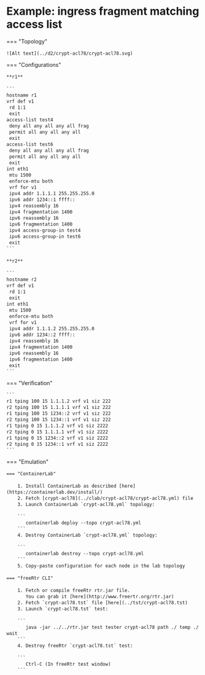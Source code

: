 # Example: ingress fragment matching access list

=== "Topology"

    ![Alt text](../d2/crypt-acl78/crypt-acl78.svg)

=== "Configurations"

    **r1**

    ```
    hostname r1
    vrf def v1
     rd 1:1
     exit
    access-list test4
     deny all any all any all frag
     permit all any all any all
     exit
    access-list test6
     deny all any all any all frag
     permit all any all any all
     exit
    int eth1
     mtu 1500
     enforce-mtu both
     vrf for v1
     ipv4 addr 1.1.1.1 255.255.255.0
     ipv6 addr 1234::1 ffff::
     ipv4 reassembly 16
     ipv4 fragmentation 1400
     ipv6 reassembly 16
     ipv6 fragmentation 1400
     ipv4 access-group-in test4
     ipv6 access-group-in test6
     exit
    ```

    **r2**

    ```
    hostname r2
    vrf def v1
     rd 1:1
     exit
    int eth1
     mtu 1500
     enforce-mtu both
     vrf for v1
     ipv4 addr 1.1.1.2 255.255.255.0
     ipv6 addr 1234::2 ffff::
     ipv4 reassembly 16
     ipv4 fragmentation 1400
     ipv6 reassembly 16
     ipv6 fragmentation 1400
     exit
    ```

=== "Verification"

    ```
    r1 tping 100 15 1.1.1.2 vrf v1 siz 222
    r2 tping 100 15 1.1.1.1 vrf v1 siz 222
    r1 tping 100 15 1234::2 vrf v1 siz 222
    r2 tping 100 15 1234::1 vrf v1 siz 222
    r1 tping 0 15 1.1.1.2 vrf v1 siz 2222
    r2 tping 0 15 1.1.1.1 vrf v1 siz 2222
    r1 tping 0 15 1234::2 vrf v1 siz 2222
    r2 tping 0 15 1234::1 vrf v1 siz 2222
    ```

=== "Emulation"

    === "ContainerLab"

        1. Install ContainerLab as described [here](https://containerlab.dev/install/)  
        2. Fetch [crypt-acl78](../clab/crypt-acl78/crypt-acl78.yml) file  
        3. Launch ContainerLab `crypt-acl78.yml` topology:  

        ```
           containerlab deploy --topo crypt-acl78.yml  
        ```
        4. Destroy ContainerLab `crypt-acl78.yml` topology:  

        ```
           containerlab destroy --topo crypt-acl78.yml  
        ```
        5. Copy-paste configuration for each node in the lab topology

    === "freeRtr CLI"

        1. Fetch or compile freeRtr rtr.jar file.  
           You can grab it [here](http://www.freertr.org/rtr.jar)  
        2. Fetch `crypt-acl78.tst` file [here](../tst/crypt-acl78.tst)  
        3. Launch `crypt-acl78.tst` test:  

        ```
           java -jar ../../rtr.jar test tester crypt-acl78 path ./ temp ./ wait
        ```
        4. Destroy freeRtr `crypt-acl78.tst` test:  

        ```
           Ctrl-C (In freeRtr test window)
        ```

